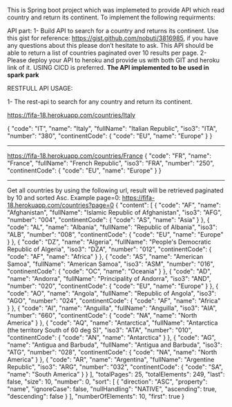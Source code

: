 This is Spring boot project which was implemeted to provide API which read country and return its continent. To implement the following requirments:

API part:
1- Build API to search for a country and returns its continent. Use this gist for reference: https://gist.github.com/nobuti/3816985, if you have any questions about this please don’t hesitate to ask.
This API should be able to return a list of countries paginated over 10 results per page. 
2- Please deploy your API to heroku and provide us with both GIT and heroku link of it. USING CICD is preferred.
****The API implemented to be used in spark park****


RESTFULL API USAGE: 


1- The rest-api to search for any country and return its continent.

https://fifa-18.herokuapp.com/countries/Italy

{
    "code": "IT",
    "name": "Italy",
    "fullName": "Italian Republic",
    "iso3": "ITA",
    "number": "380",
    "continentCode": {
        "code": "EU",
        "name": "Europe"
    }
}


-------------------------------------------
https://fifa-18.herokuapp.com/countries/France
{
    "code": "FR",
    "name": "France",
    "fullName": "French Republic",
    "iso3": "FRA",
    "number": "250",
    "continentCode": {
        "code": "EU",
        "name": "Europe"
    }
}

--------------------------------------------

Get all countries by using the following url, result will be retrieved paginated by 10 and sorted Asc.
Example page=0:
https://fifa-18.herokuapp.com/countries?page=0
{
    "content": [
        {
            "code": "AF",
            "name": "Afghanistan",
            "fullName": "Islamic Republic of Afghanistan",
            "iso3": "AFG",
            "number": "004",
            "continentCode": {
                "code": "AS",
                "name": "Asia"
            }
        },
        {
            "code": "AL",
            "name": "Albania",
            "fullName": "Republic of Albania",
            "iso3": "ALB",
            "number": "008",
            "continentCode": {
                "code": "EU",
                "name": "Europe"
            }
        },
        {
            "code": "DZ",
            "name": "Algeria",
            "fullName": "People's Democratic Republic of Algeria",
            "iso3": "DZA",
            "number": "012",
            "continentCode": {
                "code": "AF",
                "name": "Africa"
            }
        },
        {
            "code": "AS",
            "name": "American Samoa",
            "fullName": "American Samoa",
            "iso3": "ASM",
            "number": "016",
            "continentCode": {
                "code": "OC",
                "name": "Oceania"
            }
        },
        {
            "code": "AD",
            "name": "Andorra",
            "fullName": "Principality of Andorra",
            "iso3": "AND",
            "number": "020",
            "continentCode": {
                "code": "EU",
                "name": "Europe"
            }
        },
        {
            "code": "AO",
            "name": "Angola",
            "fullName": "Republic of Angola",
            "iso3": "AGO",
            "number": "024",
            "continentCode": {
                "code": "AF",
                "name": "Africa"
            }
        },
        {
            "code": "AI",
            "name": "Anguilla",
            "fullName": "Anguilla",
            "iso3": "AIA",
            "number": "660",
            "continentCode": {
                "code": "NA",
                "name": "North America"
            }
        },
        {
            "code": "AQ",
            "name": "Antarctica",
            "fullName": "Antarctica (the territory South of 60 deg S)",
            "iso3": "ATA",
            "number": "010",
            "continentCode": {
                "code": "AN",
                "name": "Antarctica"
            }
        },
        {
            "code": "AG",
            "name": "Antigua and Barbuda",
            "fullName": "Antigua and Barbuda",
            "iso3": "ATG",
            "number": "028",
            "continentCode": {
                "code": "NA",
                "name": "North America"
            }
        },
        {
            "code": "AR",
            "name": "Argentina",
            "fullName": "Argentine Republic",
            "iso3": "ARG",
            "number": "032",
            "continentCode": {
                "code": "SA",
                "name": "South America"
            }
        }
    ],
    "totalPages": 25,
    "totalElements": 249,
    "last": false,
    "size": 10,
    "number": 0,
    "sort": [
        {
            "direction": "ASC",
            "property": "name",
            "ignoreCase": false,
            "nullHandling": "NATIVE",
            "ascending": true,
            "descending": false
        }
    ],
    "numberOfElements": 10,
    "first": true
}
